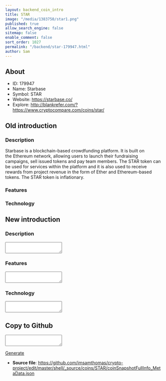 ```yaml
---
layout: backend_coin_intro
title: STAR
image: "/media/1383750/star1.png"
published: true
allow_search_engine: false
sitemap: false
enable_comment: false
sort_order: 1027
permalink: "/backend/star-179947.html"
author: Sam
---
```


## About

- ID: 179947
- Name: Starbase
- Symbol: STAR
- Website: https://starbase.co/
- Explore: http://blankrefer.com/?https://www.cryptocompare.com/coins/star/


## Old introduction

### Description

<p>Starbase is a blockchain-based crowdfunding platform. It is built on the Ethereum network, allowing users to launch their fundraising campaigns, sell issued tokens and pay team members. The STAR token can be used for services within the platform and it is also used to receive rewards from project revenue in the form of Ether and Ethereum-based tokens. The STAR token is inflationary.</p>

### Features


### Technology




## New introduction


### Description
<textarea id="meta_description" name="description"></textarea>

### Features
<textarea id="meta_features" name="features"></textarea>

### Technology
<textarea id="meta_technology" name="technology"></textarea>


## Copy to Github

<textarea id="coinsnapshotfullinfo_metadata"></textarea>

<a href="#gen" onclick="generateMetaDatJson()">Generate</a>

- **Source file**: <a href="https://github.com/imsamthomas/crypto-project/edit/master/shell/_source/coins/STAR/coinSnapshotFullInfo_MetaData.json">https://github.com/imsamthomas/crypto-project/edit/master/shell/_source/coins/STAR/coinSnapshotFullInfo_MetaData.json</a>

